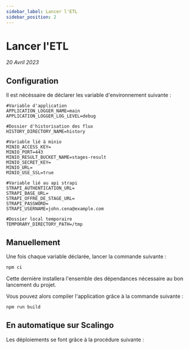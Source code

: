 ```yaml
---
sidebar_label: Lancer l'ETL
sidebar_position: 2
---
```


# Lancer l'ETL

_20 Avril 2023_

## Configuration

Il est nécéssaire de déclarer les variable d'environnement suivante :

```Environnemnent
#Variable d'application 
APPLICATION_LOGGER_NAME=main
APPLICATION_LOGGER_LOG_LEVEL=debug

#Dossier d'historisation des flux
HISTORY_DIRECTORY_NAME=history

#Variable lié à minio
MINIO_ACCESS_KEY=
MINIO_PORT=443
MINIO_RESULT_BUCKET_NAME=stages-result
MINIO_SECRET_KEY=
MINIO_URL=
MINIO_USE_SSL=true

#Variable lié au api strapi
STRAPI_AUTHENTICATION_URL=
STRAPI_BASE_URL=
STRAPI_OFFRE_DE_STAGE_URL=
STRAPI_PASSWORD=
STRAPI_USERNAME=john.cena@example.com

#Dossier local temporaire
TEMPORARY_DIRECTORY_PATH=/tmp
```

## Manuellement

Une fois chaque variable déclarée, lancer la commande suivante :

```bash
npm ci
```

Cette dernière installera l'ensemble des dépendances nécessaire au bon lancement du projet.

Vous pouvez alors compiler l'application grâce à la commande suivante :

```bash
npm run build
```

## En automatique sur Scalingo

Les déploiements se font grâce à la procédure suivante :
